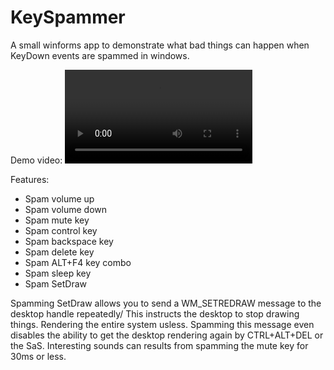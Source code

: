 # KeySpammer
A small winforms app to demonstrate what bad things can happen when KeyDown events are spammed in windows.

Demo video:
![Demo video](https://github.com/mastercodeon314/KeySpammer/assets/78676320/8c09143a-95e4-4a05-b6ce-c710b1b011bc.mp4)

Features:
- Spam volume up
- Spam volume down
- Spam mute key
- Spam control key
- Spam backspace key
- Spam delete key
- Spam ALT+F4 key combo
- Spam sleep key
- Spam SetDraw

Spamming SetDraw allows you to send a WM_SETREDRAW message to the desktop handle repeatedly/ This instructs the desktop to stop drawing things. Rendering the entire system usless. 
Spamming this message even disables the ability to get the desktop rendering again by CTRL+ALT+DEL or the SaS. 
Interesting sounds can results from spamming the mute key for 30ms or less. 
